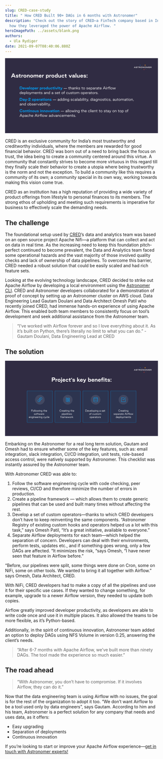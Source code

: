 ```yaml
---
slug: CRED-case-study
title: " How CRED Built 90+ DAGs in 6 months with Astronomer"
description: "Check out the story of CRED—a FinTech company based in India—and
  how they leveraged the power of Apache Airflow. "
heroImagePath: ../assets/blank.png
authors:
  - Ula Rydiger
date: 2021-09-07T08:40:06.880Z
---
```

![Astronomer product values](../assets/cred.png)

CRED is an exclusive community for India’s most trustworthy and creditworthy individuals, where the members are rewarded for good financial behavior. CRED was born out of a need to bring back the focus on trust, the idea being to create a community centered around this virtue. A community that constantly strives to become more virtuous in this regard till they finally scale their behavior to create a utopia where being trustworthy is the norm and not the exception. To build a community like this requires a community of its own; a community special in its own way, working towards making this vision come true. 

CRED as an institution has a high reputation of providing a wide variety of product offerings from lifestyle to personal finances to its members. The strong ethos of upholding and meeting such requirements is imperative for business to effectively scale the demanding needs. 



## The challenge

The foundational setup used by [CRED](https://cred.club/)’s data and analytics team was based on an open source project Apache Nifi—a platform that can collect and act on data in real time. As the increasing need to keep this foundation pitch-perfect continued to become prevalent, the Data and Analytics team faced some operational hazards and the vast majority of those involved quality checks and lack of ownership of data pipelines. To overcome this barrier, CRED needed a robust solution that could be easily scaled and had rich feature sets.

Looking at the evolving technology landscape, CRED decided to strike out Apache Airflow by developing a local environment using the [Astronomer CLI](https://www.astronomer.io/cli-quickstart). CRED and Astronomer developers collaborated for a demonstration of proof of concept by setting up an Astronomer cluster on AWS cloud. Data Engineering Lead Gautam Doulani and Data Architect Omesh Patil who recently joined CRED, had immense hands-on experience of using Apache Airflow. This enabled both team members to consistently focus on tool’s development and seek additional assistance from the Astronomer team.

> “I’ve worked with Airflow forever and so I love everything about it. As it’s built on Python, there’s literally no limit to what you can do.” - Gautam Doulani, Data Engineering Lead at CRED

## The solution

![Project's key benefits](../assets/credbaner.png)

Embarking on the Astronomer for a real long term solution, Gautam and Omesh had to ensure whether some of the key features, such as: email integration, slack integration, CI/CD integration, unit tests, role-based access control, were natively supported by Astronomer. This checklist was instantly assured by the Astronomer team.

With Astronomer CRED was able to:

1. Follow the software engineering cycle with code checking, peer reviews, CI/CD and therefore minimize the number of errors in production.
2. Create a pipeline framework — which allows them to create generic pipelines that can be used and built many times without affecting the rest.
3. Develop a set of custom operators—thanks to which CRED developers don’t have to keep reinventing the same components. “Astronomer Registry of existing custom hooks and operators helped us a lot with this task,” says Omesh Patil, “It’s a great initiative, available to everyone.”
4. Separate Airflow deployments for each team—which helped the separation of concern. Developers can deal with their environments, perform tests, updates etc., and if something goes wrong, only a few DAGs are affected. “It minimizes the risk, “says Omesh, “I have never seen that feature in Airflow before.”



“Before, our pipelines were split, some things were done on Cron, some on NiFi, some on other tools. We wanted to bring it all together with Airflow.” says Omesh, Data Architect, CRED.

With NiFi, CRED developers had to make a copy of all the pipelines and use it for their specific use cases. If they wanted to change something, for example, upgrade to a newer Airflow version, they needed to update both copies.

Airflow greatly improved developer productivity, as developers are able to write code once and use it in multiple places. It also allowed the teams to be more flexible, as it’s Python-based. 

Additionally, in the spirit of continuous innovation, Astronomer team added an option to deploy DAGs using NFS Volume in version 0.25, answering the client’s needs.

> “After 6-7 months with Apache Airflow, we’ve built more than ninety DAGs. The tool made the experience so much easier.”

## The road ahead

> “With Astronomer, you don’t have to compromise. If it involves Airflow, they can do it.”

Now that the data engineering team is using Airflow with no issues, the goal is for the rest of the organization to adopt it too. “We don’t want Airflow to be a tool used only by data engineers”, says Gautam. According to him and his team, Astronomer is a perfect solution for any company that needs and uses data, as it offers: 

* Easy upgrading
* Separation of deployments
* Continuous innovation 

If you’re looking to start or improve your Apache Airflow experience—[get in touch with Astronomer experts!](https://www.astronomer.io/get-astronomer)